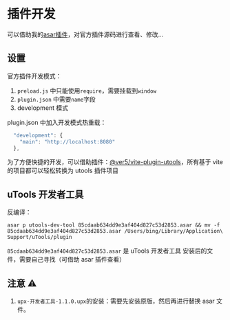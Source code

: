 # 插件开发

可以借助我的[asar插件](https://github.com/ChandlerVer5/utools-plugin-asarer)，对官方插件源码进行查看、修改...

## 设置

官方插件开发模式：

1. `preload.js` 中只能使用`require`，需要挂载到`window`
2. `plugin.json` 中需要`name`字段
3. development 模式

plugin.json 中加入开发模式热重载：

```ts
  "development": {
    "main": "http://localhost:8080"
  },
```

为了方便快捷的开发，可以借助插件：[@ver5/vite-plugin-utools](https://github.com/ChandlerVer5/-ver5-vite-plugin-utools)，所有基于 vite 的项目都可以轻松转换为 utools 插件项目

## uTools 开发者工具

反编译：

```
asar p utools-dev-tool 85cdaab634dd9e3af404d827c53d2853.asar && mv -f 85cdaab634dd9e3af404d827c53d2853.asar /Users/bing/Library/Application\ Support/uTools/plugin
```

`85cdaab634dd9e3af404d827c53d2853.asar` 是 uTools 开发者工具 安装后的文件，需要自己寻找（可借助 asar 插件查看）

## 注意 ⚠️

1. `upx-开发者工具-1.1.0.upx`的安装：需要先安装原版，然后再进行替换 asar 文件。
